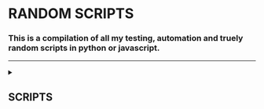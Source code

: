 # RANDOM SCRIPTS
### This is a compilation of all my testing, automation and truely random scripts in python or javascript.

---
<details>
<summary><h2> SCRIPTS </h2></summary>
<br>

  <!-- to add new entry copy and edit below
    <tr>
      <th><a href='#'>script</a></th>
      <td> script desc </td>
     </tr>
   -->

  <table>
    <tr>
      <th> Name </th>
      <th> Description </th>
    </tr>
    <tr>
      <th><a href='https://github.com/T4nae/random_scripts/blob/master/nth_prime_plaindrome_no.py'>nth_prime_plaindrome_number</a></th>
      <td> well use is self explanatory </td>
    </tr>
    <tr>
      <th><a href='https://github.com/T4nae/random_scripts/blob/master/sentence_to_acronym.py'>sentence to acronym</a></th>
      <td> adds first letter of each word in sentence to make acronym </td>
     </tr>
   </table>
<br>
</details>
